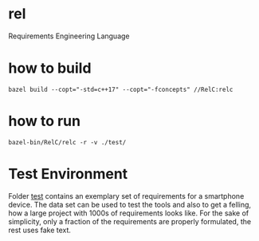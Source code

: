 # rel
Requirements Engineering Language


# how to build

```
bazel build --copt="-std=c++17" --copt="-fconcepts" //RelC:relc
``` 


# how to run

```
bazel-bin/RelC/relc -r -v ./test/
```


# Test Environment
Folder [test](./test) contains an exemplary set of requirements for a smartphone device. The data set can be used to test the tools and also to get a felling, how a large project with 1000s of requirements looks like. For the sake of simplicity, only a fraction of the requirements are properly formulated, the rest uses fake text.
